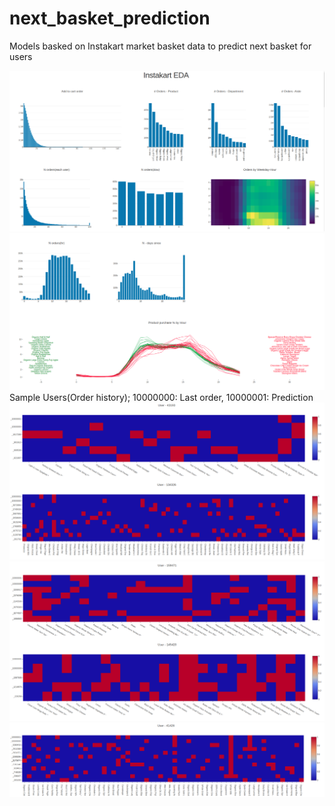 # next_basket_prediction
Models basked on Instakart market basket data to predict next basket for users

![sc1](pics/sc1.png)
![sc2](pics/sc2.png)
Sample Users(Order history); 10000000: Last order, 10000001: Prediction
![sc3](pics/sc3.png)
![sc4](pics/sc4.png)
![sc5](pics/sc5.png)

